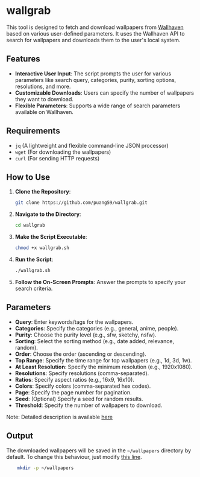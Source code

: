 # wallgrab

This tool is designed to fetch and download wallpapers from [Wallhaven](https://wallhaven.cc) based on various user-defined parameters. It uses the Wallhaven API to search for wallpapers and downloads them to the user's local system.

## Features

- **Interactive User Input**: The script prompts the user for various parameters like search query, categories, purity, sorting options, resolutions, and more.
- **Customizable Downloads**: Users can specify the number of wallpapers they want to download.
- **Flexible Parameters**: Supports a wide range of search parameters available on Wallhaven.

## Requirements

- `jq` (A lightweight and flexible command-line JSON processor)
- `wget` (For downloading the wallpapers)
- `curl` (For sending HTTP requests)

## How to Use

1. **Clone the Repository**:
   ```bash
   git clone https://github.com/puang59/wallgrab.git
   ```
2. **Navigate to the Directory**:

   ```bash
   cd wallgrab
   ```

3. **Make the Script Executable**:

   ```bash
   chmod +x wallgrab.sh
   ```

4. **Run the Script**:

   ```bash
   ./wallgrab.sh
   ```

5. **Follow the On-Screen Prompts**: Answer the prompts to specify your search criteria.

## Parameters

- **Query**: Enter keywords/tags for the wallpapers.
- **Categories**: Specify the categories (e.g., general, anime, people).
- **Purity**: Choose the purity level (e.g., sfw, sketchy, nsfw).
- **Sorting**: Select the sorting method (e.g., date added, relevance, random).
- **Order**: Choose the order (ascending or descending).
- **Top Range**: Specify the time range for top wallpapers (e.g., 1d, 3d, 1w).
- **At Least Resolution**: Specify the minimum resolution (e.g., 1920x1080).
- **Resolutions**: Specify resolutions (comma-separated).
- **Ratios**: Specify aspect ratios (e.g., 16x9, 16x10).
- **Colors**: Specify colors (comma-separated hex codes).
- **Page**: Specify the page number for pagination.
- **Seed**: (Optional) Specify a seed for random results.
- **Threshold**: Specify the number of wallpapers to download.

Note: Detailed description is available [here](https://wallhaven.cc/help/api)

## Output

The downloaded wallpapers will be saved in the `~/wallpapers` directory by default.
To change this behaviour, just modify [this line](https://github.com/puang59/wallgrab/blob/ad6beaca67fd572f08366e98a65a9efc56cfa1e9/wallgrab.sh#L27).
```bash
    mkdir -p ~/wallpapers
```
